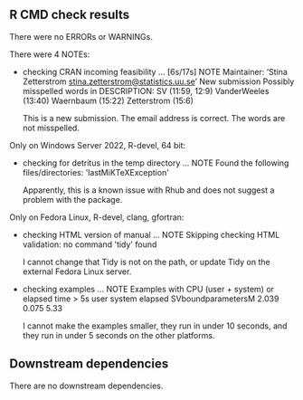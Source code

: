 ## R CMD check results
There were no ERRORs or WARNINGs. 

There were 4 NOTEs:

* checking CRAN incoming feasibility ... [6s/17s] NOTE
  Maintainer: ‘Stina Zetterstrom <stina.zetterstrom@statistics.uu.se>’
  New submission
  Possibly misspelled words in DESCRIPTION:
    SV (11:59, 12:9)
    VanderWeeles (13:40)
    Waernbaum (15:22)
    Zetterstrom (15:6)

  This is a new submission. The email address is correct. The words are not
  misspelled.


Only on Windows Server 2022, R-devel, 64 bit:
* checking for detritus in the temp directory ... NOTE
  Found the following files/directories:
  'lastMiKTeXException'
  
  Apparently, this is a known issue with Rhub and does not
  suggest a problem with the package.

Only on Fedora Linux, R-devel, clang, gfortran:
* checking HTML version of manual ... NOTE
  Skipping checking HTML validation: no command 'tidy' found
  
  I cannot change that Tidy is not on the path, or update Tidy on
  the external Fedora Linux server.
  

* checking examples ... NOTE
  Examples with CPU (user + system) or elapsed time > 5s
                      user system elapsed
  SVboundparametersM 2.039  0.075    5.33
  
  I cannot make the examples smaller, they run in under 10 seconds,
  and they run in under 5 seconds on the other platforms.




## Downstream dependencies
There are no downstream dependencies.
